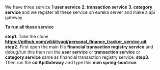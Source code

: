 We have three service **1 user service** **2. transaction service** **3. category service** and we register all these service on eureka server and make a api gateway

**To run all these service**

**step1.** Take the clone  **https://github.com/vikkityagi/personal_finance_tracker_service.git**
**step2.** First open the main file **financial transaction registry service** and debug/run this then run the **user service** or **transaction service** or **category service** same as 
financial transaction registry service.
**step3**. Then run the **cd ApiGateway** and type this **mvn spring-boot:run**

